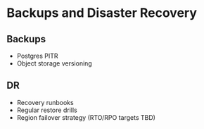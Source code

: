 # Backups and Disaster Recovery

## Backups

- Postgres PITR
- Object storage versioning

## DR

- Recovery runbooks
- Regular restore drills
- Region failover strategy (RTO/RPO targets TBD)
